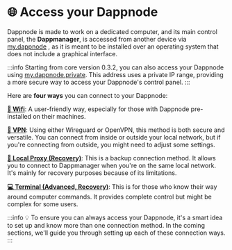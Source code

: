 # 🌐 Access your Dappnode

Dappnode is made to work on a dedicated computer, and its main control panel, the **Dappmanager**, is accessed from another device via [my.dappnode](http://my.dappnode/) , as it is meant to be installed over an operating system that does not include a graphical interface.

:::info
Starting from core version 0.3.2, you can also access your Dappnode using [my.dappnode.private](http://my.dappnode.private/). This address uses a private IP range, providing a more secure way to access your Dappnode's control panel.
:::

Here are **four ways** you can connect to your Dappnode:

[**📡 Wifi**](/docs/user/access-your-dappnode/wifi): A user-friendly way, especially for those with Dappnode pre-installed on their machines.

[**🔐 VPN**](/docs/user/access-your-dappnode/vpn/overview): Using either Wireguard or OpenVPN, this method is both secure and versatile. You can connect from inside or outside your local network, but if you're connecting from outside, you might need to adjust some settings.

[**🔗 Local Proxy (Recovery)**](/docs/user/access-your-dappnode/local): This is a backup connection method. It allows you to connect to Dappmanager when you're on the same local network. It's mainly for recovery purposes because of its limitations.

[**💻 Terminal (Advanced, Recovery)**](/docs/user/access-your-dappnode/terminal): This is for those who know their way around computer commands. It provides complete control but might be complex for some users.

:::info
💡 To ensure you can always access your Dappnode, it's a smart idea to set up and know more than one connection method. In the coming sections, we'll guide you through setting up each of these connection ways.
:::
